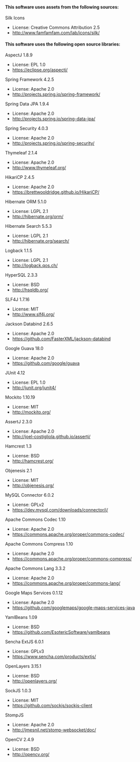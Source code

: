 #### This software uses assets from the following sources:

Silk Icons
- License: Creative Commons Attribution 2.5
- http://www.famfamfam.com/lab/icons/silk/

#### This software uses the following open source libraries:

AspectJ 1.8.9
- License: EPL 1.0
- https://eclipse.org/aspectj/

Spring Framework 4.2.5
- License: Apache 2.0
- http://projects.spring.io/spring-framework/

Spring Data JPA 1.9.4
- License: Apache 2.0
- http://projects.spring.io/spring-data-jpa/

Spring Security 4.0.3
- License: Apache 2.0
- http://projects.spring.io/spring-security/

Thymeleaf 2.1.4
- License: Apache 2.0
- http://www.thymeleaf.org/

HikariCP 2.4.5
- License: Apache 2.0
- https://brettwooldridge.github.io/HikariCP/

Hibernate ORM 5.1.0
- License: LGPL 2.1
- http://hibernate.org/orm/

Hibernate Search 5.5.3
- License: LGPL 2.1
- http://hibernate.org/search/

Logback 1.1.5
- License: LGPL 2.1
- http://logback.qos.ch/

HyperSQL 2.3.3
- License: BSD
- http://hsqldb.org/

SLF4J 1.7.16
- License: MIT
- http://www.slf4j.org/

Jackson Databind 2.6.5
- License: Apache 2.0
- https://github.com/FasterXML/jackson-databind

Google Guava 18.0
- License: Apache 2.0
- https://github.com/google/guava

JUnit 4.12
- License: EPL 1.0
- http://junit.org/junit4/

Mockito 1.10.19
- License: MIT
- http://mockito.org/

AssertJ 2.3.0
- License: Apache 2.0
- http://joel-costigliola.github.io/assertj/

Hamcrest 1.3
- License: BSD
- http://hamcrest.org/

Objenesis 2.1
- License: MIT
- http://objenesis.org/

MySQL Connector 6.0.2
- License: GPLv2
- https://dev.mysql.com/downloads/connector/j/

Apache Commons Codec 1.10
- License: Apache 2.0
- https://commons.apache.org/proper/commons-codec/

Apache Commons Compress 1.10
- License: Apache 2.0
- https://commons.apache.org/proper/commons-compress/

Apache Commons Lang 3.3.2
- License: Apache 2.0
- https://commons.apache.org/proper/commons-lang/

Google Maps Services 0.1.12
- License: Apache 2.0
- https://github.com/googlemaps/google-maps-services-java

YamlBeans 1.09
- License: BSD
- https://github.com/EsotericSoftware/yamlbeans

Sencha ExtJS 6.0.1
- License: GPLv3
- https://www.sencha.com/products/extjs/

OpenLayers 3.15.1
- License: BSD
- http://openlayers.org/

SockJS 1.0.3
- License: MIT
- https://github.com/sockjs/sockjs-client

StompJS
- License: Apache 2.0
- http://jmesnil.net/stomp-websocket/doc/

OpenCV 2.4.9
- License: BSD
- http://opencv.org/
